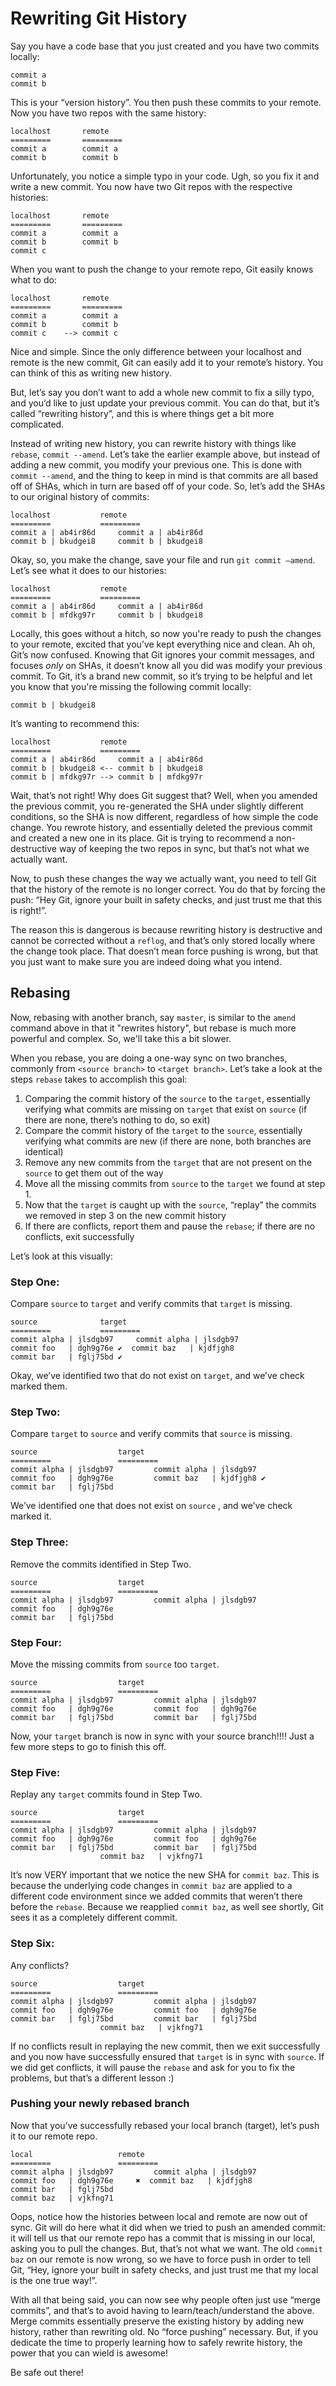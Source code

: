 # Rewriting Git History
Say you have a code base that you just created and you have two commits locally:

```
commit a
commit b
```

This is your “version history”. You then push these commits to your remote. Now you have two repos with the same history:

```
localhost		remote
=========		=========
commit a		commit a
commit b		commit b
```

Unfortunately, you notice a simple typo in your code. Ugh, so you fix it and write a new commit. You now have two Git repos with the respective histories:

```
localhost		remote
=========		=========
commit a		commit a
commit b		commit b
commit c
```

When you want to push the change to your remote repo, Git easily knows what to do:

```
localhost		remote
=========		=========
commit a		commit a
commit b		commit b
commit c	-->	commit c
```

Nice and simple. Since the only difference between your localhost and remote is the new commit, Git can easily add it to your remote’s history. You can think of this as writing new history.

But, let’s say you don’t want to add a whole new commit to fix a silly typo, and you’d like to just update your previous commit. You can do that, but it’s called “rewriting history”, and this is where things get a bit more complicated.

Instead of writing new history, you can rewrite history with things like `rebase`, `commit --amend`. Let’s take the earlier example above, but instead of adding a new commit, you modify your previous one. This is done with `commit --amend`, and the thing to keep in mind is that commits are all based off of SHAs, which in turn are based off of your code. So, let’s add the SHAs to our original history of commits:

```
localhost			remote
=========			=========
commit a | ab4ir86d		commit a | ab4ir86d
commit b | bkudgei8		commit b | bkudgei8
```

Okay, so, you make the change, save your file and run `git commit —amend`. Let’s see what it does to our histories:

```
localhost			remote
=========			=========
commit a | ab4ir86d		commit a | ab4ir86d
commit b | mfdkg97r		commit b | bkudgei8
```

Locally, this goes without a hitch, so now you're ready to push the changes to your remote, excited that you’ve kept everything nice and clean. Ah oh, Git’s now confused. Knowing that Git ignores your commit messages, and focuses *only* on SHAs, it doesn’t know all you did was modify your previous commit. To Git, it’s a brand new commit, so it’s trying to be helpful and let you know that you're missing the following commit locally:

```
commit b | bkudgei8
```

It’s wanting to recommend this:

```
localhost			remote
=========			=========
commit a | ab4ir86d		commit a | ab4ir86d
commit b | bkudgei8	<--	commit b | bkudgei8
commit b | mfdkg97r	-->	commit b | mfdkg97r
```

Wait, that’s not right! Why does Git suggest that? Well, when you amended the previous commit, you re-generated the SHA under slightly different conditions, so the SHA is now different, regardless of how simple the code change. You rewrote history, and essentially deleted the previous commit and created a new one in its place. Git is trying to recommend a non-destructive way of keeping the two repos in sync, but that’s not what we actually want.

Now, to push these changes the way we actually want, you need to tell Git that the history of the remote is no longer correct. You do that by forcing the push: “Hey Git, ignore your built in safety checks, and just trust me that this is right!”.

The reason this is dangerous is because rewriting history is destructive and cannot be corrected without a `reflog`, and that’s only stored locally where the change took place. That doesn’t mean force pushing is wrong, but that you just want to make sure you are indeed doing what you intend.

## Rebasing
Now, rebasing with another branch, say `master`, is similar to the `amend` command above in that it "rewrites history", but rebase is much more powerful and complex. So, we'll take this a bit slower.

When you rebase, you are doing a one-way sync on two branches, commonly from `<source branch>` to `<target branch>`. Let’s take a look at the steps `rebase` takes to accomplish this goal:

1. Comparing the commit history of the `source` to the `target`, essentially verifying what commits are missing on `target` that exist on `source` (if there are none, there’s nothing to do, so exit)
2. Compare the commit history of the `target` to the `source`, essentially verifying what commits are new (if there are none, both branches are identical)
3. Remove any new commits from the `target` that are not present on the `source` to get them out of the way
4. Move all the missing commits from `source` to the `target` we found at step 1.
5. Now that the `target` is caught up with the `source`, “replay” the commits we removed in step 3 on the new commit history
6. If there are conflicts, report them and pause the `rebase`; if there are no conflicts, exit successfully

Let’s look at this visually:

### Step One:
Compare `source` to `target` and verify commits that `target` is missing.

```
source				target
=========			=========
commit alpha | jlsdgb97		commit alpha | jlsdgb97	
commit foo   | dgh9g76e ✔︎	commit baz   | kjdfjgh8
commit bar   | fglj75bd ✔︎
```

Okay, we’ve identified two that do not exist on `target`, and we’ve check marked them.

### Step Two:
Compare `target` to `source` and verify commits that `source` is missing.

```
source					target
=========				=========
commit alpha | jlsdgb97			commit alpha | jlsdgb97	
commit foo   | dgh9g76e			commit baz   | kjdfjgh8 ✔︎
commit bar   | fglj75bd
```

We’ve identified one that does not exist on `source` , and we’ve check marked it.

### Step Three:
Remove the commits identified in Step Two.

```
source					target
=========				=========
commit alpha | jlsdgb97			commit alpha | jlsdgb97	
commit foo   | dgh9g76e
commit bar   | fglj75bd
```

### Step Four:
Move the missing commits from `source` too `target`.

```
source					target
=========				=========
commit alpha | jlsdgb97			commit alpha | jlsdgb97	
commit foo   | dgh9g76e			commit foo   | dgh9g76e
commit bar   | fglj75bd			commit bar   | fglj75bd
```

Now, your `target` branch is now in sync with your source branch!!!! Just a few more steps to go to finish this off.

### Step Five:
Replay any `target` commits found in Step Two.

```
source					target
=========				=========
commit alpha | jlsdgb97			commit alpha | jlsdgb97	
commit foo   | dgh9g76e			commit foo   | dgh9g76e
commit bar   | fglj75bd			commit bar   | fglj75bd
					commit baz   | vjkfng71
```

It’s now VERY important that we notice the new SHA for `commit baz`. This is because the underlying code changes in `commit baz` are applied to a different code environment since we added commits that weren’t there before the `rebase`. Because we reapplied `commit baz`, as well see shortly, Git sees it as a completely different commit.

### Step Six:
Any conflicts?

```
source					target
=========				=========
commit alpha | jlsdgb97			commit alpha | jlsdgb97	
commit foo   | dgh9g76e			commit foo   | dgh9g76e
commit bar   | fglj75bd			commit bar   | fglj75bd
					commit baz   | vjkfng71
```

If no conflicts result in replaying the new commit, then we exit successfully and you now have successfully ensured that `target` is in sync with `source`. If we did get conflicts, it will pause the `rebase` and ask for you to fix the problems, but that’s a different lesson :) 

### Pushing your newly rebased branch
Now that you’ve successfully rebased your local branch (target), let’s push it to our remote repo.

```
local					remote
=========				=========
commit alpha | jlsdgb97			commit alpha | jlsdgb97
commit foo   | dgh9g76e		✖︎ 	commit baz   | kjdfjgh8
commit bar   | fglj75bd
commit baz   | vjkfng71
```

Oops, notice how the histories between local and remote are now out of sync. Git will do here what it did when we tried to push an amended commit: it will tell us that our remote repo has a commit that is missing in our local, asking you to pull the changes. But, that’s not what we want. The old `commit baz` on our remote is now wrong, so we have to force push in order to tell Git, “Hey, ignore your built in safety checks, and just trust me that my local is the one true way!”.

With all that being said, you can now see why people often just use “merge commits”, and that’s to avoid having to learn/teach/understand the above. Merge commits essentially preserve the existing history by adding new history, rather than rewriting old. No “force pushing” necessary. But, if you dedicate the time to properly learning how to safely rewrite history, the power that you can wield is awesome!

Be safe out there!